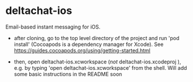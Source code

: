 # deltachat-ios
Email-based instant messaging for iOS.

- after cloning, go to the top level directory of the project and run 'pod install' (Cocoapods is a dependency manager for Xcode). See https://guides.cocoapods.org/using/getting-started.html

- then, open deltachat-ios.xcworkspace (*not* deltachat-ios.xcodeproj ), e.g. by typing 'open deltachat-ios.xcworkspace' from the shell. Will add some basic instructions in the README soon


